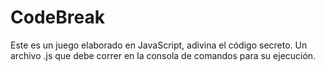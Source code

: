 # CodeBreak
Este es un juego elaborado en JavaScript, adivina el código secreto. Un archivo .js que debe correr en la consola de comandos para su ejecución.
